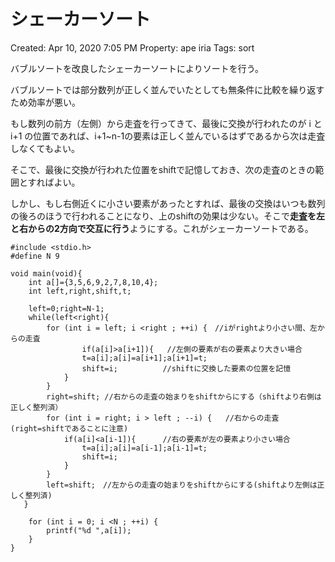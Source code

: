 # シェーカーソート

Created: Apr 10, 2020 7:05 PM
Property: ape iria
Tags: sort

バブルソートを改良したシェーカーソートによりソートを行う。

バブルソートでは部分数列が正しく並んでいたとしても無条件に比較を繰り返すため効率が悪い。

もし数列の前方（左側）から走査を行ってきて、最後に交換が行われたのが i と  i+1 の位置であれば、i+1~n-1の要素は正しく並んでいるはずであるから次は走査しなくてもよい。

そこで、最後に交換が行われた位置をshiftで記憶しておき、次の走査のときの範囲とすればよい。

しかし、もし右側近くに小さい要素があったとすれば、最後の交換はいつも数列の後ろのほうで行われることになり、上のshiftの効果は少ない。そこで**走査を左と右からの2方向で交互に行う**ようにする。これがシェーカーソートである。

    #include <stdio.h>
    #define N 9
    
    void main(void){
        int a[]={3,5,6,9,2,7,8,10,4};
        int left,right,shift,t;
    
        left=0;right=N-1;
        while(left<right){
            for (int i = left; i <right ; ++i) {　//iがrightより小さい間、左からの走査
    	            if(a[i]>a[i+1]){   //左側の要素が右の要素より大きい場合
                    t=a[i];a[i]=a[i+1];a[i+1]=t;
                    shift=i;          //shiftに交換した要素の位置を記憶
                }
            }
            right=shift; //右からの走査の始まりをshiftからにする（shiftより右側は正しく整列済）
            for (int i = right; i > left ; --i) {   //右からの走査(right=shiftであることに注意)
                if(a[i]<a[i-1]){      //右の要素が左の要素より小さい場合
                    t=a[i];a[i]=a[i-1];a[i-1]=t;
                    shift=i;
                }
            }
            left=shift;　//左からの走査の始まりをshiftからにする(shiftより左側は正しく整列済)
       }
    
        for (int i = 0; i <N ; ++i) {
            printf("%d ",a[i]);
        }
    }